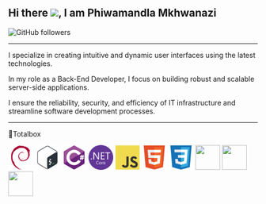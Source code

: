 ## Hi there <img src="https://cdn.pixabay.com/animation/2024/07/28/23/04/23-04-11-661_512.gif" width="40px">, I am Phiwamandla Mkhwanazi

![GitHub followers](https://img.shields.io/github/followers/phiwamandla-mkhwanazi?style=social)

---

I specialize in creating intuitive and dynamic user interfaces using the latest technologies.

In my role as a Back-End Developer, I focus on building robust and scalable server-side applications.

I ensure the reliability, security, and efficiency of IT infrastructure and streamline software development processes.

---
🧰Totalbox

<img src="https://github.com/devicons/devicon/blob/master/icons/debian/debian-original.svg" width="50px" height="50px">
<img src="https://github.com/devicons/devicon/blob/master/icons/bash/bash-original.svg" width="50px" height="50px">
<img src="https://github.com/devicons/devicon/blob/master/icons/csharp/csharp-original.svg" width="50px" height="50px">
<img src="https://github.com/devicons/devicon/blob/master/icons/dotnetcore/dotnetcore-original.svg" width="50px" height="50px">
<img src="https://github.com/devicons/devicon/blob/master/icons/javascript/javascript-original.svg" width="50px" height="50">
<img src="https://github.com/devicons/devicon/blob/master/icons/html5/html5-original.svg" width="50px" height="50px">
<img src="https://github.com/devicons/devicon/blob/master/icons/css3/css3-original.svg" width="50px" height="50px">
<img src="" width="50px" height="50px">
<img src="" width="50px" height="50px">
<img src="" width="50px" height="50px">









<!--
**Phiwamandla-Mkhwanazi/phiwamandla-mkhwanazi** is a ✨ _special_ ✨ repository because its `README.md` (this file) appears on your GitHub profile.

Here are some ideas to get you started:

- 🔭 I’m currently working on ...
- 🌱 I’m currently learning ...
- 👯 I’m looking to collaborate on ...
- 🤔 I’m looking for help with ...
- 💬 Ask me about ...
- 📫 How to reach me: ...
- 😄 Pronouns: ...
- ⚡ Fun fact: ...
-->
